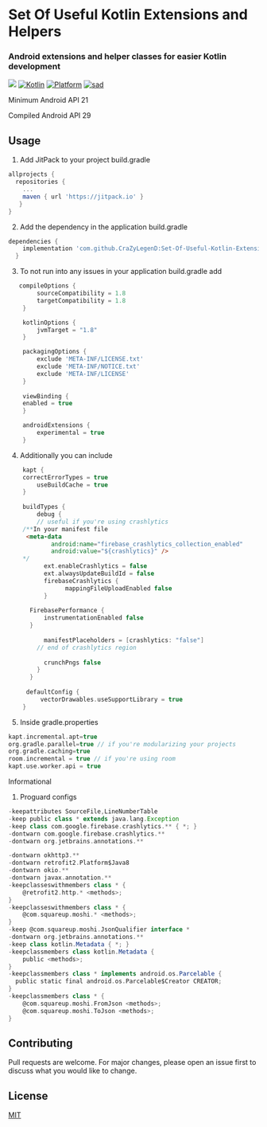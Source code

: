 

# Set Of Useful Kotlin Extensions and Helpers

### Android extensions and helper classes for easier Kotlin development

[![](https://jitpack.io/v/CraZyLegenD/Set-Of-Useful-Kotlin-Extensions-and-Helpers.svg)](https://jitpack.io/#CraZyLegenD/Set-Of-Useful-Kotlin-Extensions-and-Helpers)
[![Kotlin](https://img.shields.io/badge/Kotlin-1.3.72-blue.svg)](https://kotlinlang.org) [![Platform](https://img.shields.io/badge/Platform-Android-green.svg)](https://developer.android.com/guide/) [![sad](https://img.shields.io/twitter/url/http/shields.io.svg?style=social)]( https://twitter.com/intent/tweet?url=https%3A%2F%2Ftwitter.com%2Fintent%2Ftweet%3Fhttps%3A%2F%2Fgithub.com%2FCraZyLegenD%2FSet-Of-Useful-Kotlin-Extensions-and-Helpers&text=Kotlin%20Extensions%20and%20Class%20Helpers)

Minimum Android API 21

Compiled Android API 29

## Usage
1. Add JitPack to your project build.gradle

```gradle
allprojects {
  repositories {
    ...
    maven { url 'https://jitpack.io' }
   }
}
```

2. Add the dependency in the application build.gradle

```gradle
dependencies {
    implementation 'com.github.CraZyLegenD:Set-Of-Useful-Kotlin-Extensions-and-Helpers:version'
  }
```

3. To not run into any issues in your application build.gradle add

```gradle
   compileOptions {
        sourceCompatibility = 1.8
        targetCompatibility = 1.8
    }

    kotlinOptions {
        jvmTarget = "1.8"
    }

    packagingOptions {
        exclude 'META-INF/LICENSE.txt'
        exclude 'META-INF/NOTICE.txt'
        exclude 'META-INF/LICENSE'
    }
    
    viewBinding {
	enabled = true
    }

    androidExtensions {
        experimental = true
    }
```
4. Additionally you can include
```gradle
    kapt {	
	correctErrorTypes = true
        useBuildCache = true
    }
    
    buildTypes {
        debug {
        // useful if you're using crashlytics
	/**In your manifest file
	 <meta-data
            android:name="firebase_crashlytics_collection_enabled"
            android:value="${crashlytics}" />
	*/
          ext.enableCrashlytics = false
          ext.alwaysUpdateBuildId = false
          firebaseCrashlytics {
                mappingFileUploadEnabled false
          }
	  
	  FirebasePerformance {
          instrumentationEnabled false
	  }
	  
          manifestPlaceholders = [crashlytics: "false"]
        // end of crashlytics region
            
          crunchPngs false
        }
      }
    
     defaultConfig {
     	 vectorDrawables.useSupportLibrary = true
    }
```  
5. Inside gradle.properties

```gradle
kapt.incremental.apt=true
org.gradle.parallel=true // if you're modularizing your projects
org.gradle.caching=true
room.incremental = true // if you're using room
kapt.use.worker.api = true
```
Informational
1. Proguard configs 
```gradle
-keepattributes SourceFile,LineNumberTable  
-keep public class * extends java.lang.Exception  
-keep class com.google.firebase.crashlytics.** { *; }  
-dontwarn com.google.firebase.crashlytics.**
-dontwarn org.jetbrains.annotations.**

-dontwarn okhttp3.**
-dontwarn retrofit2.Platform$Java8
-dontwarn okio.**
-dontwarn javax.annotation.**
-keepclasseswithmembers class * {
    @retrofit2.http.* <methods>;
}
-keepclasseswithmembers class * {
    @com.squareup.moshi.* <methods>;
}
-keep @com.squareup.moshi.JsonQualifier interface *
-dontwarn org.jetbrains.annotations.**
-keep class kotlin.Metadata { *; }
-keepclassmembers class kotlin.Metadata {
    public <methods>;
}
-keepclassmembers class * implements android.os.Parcelable {
  public static final android.os.Parcelable$Creator CREATOR;
}
-keepclassmembers class * {
    @com.squareup.moshi.FromJson <methods>;
    @com.squareup.moshi.ToJson <methods>;
}

```

## Contributing
Pull requests are welcome. For major changes, please open an issue first to discuss what you would like to change.

## License
[MIT](https://choosealicense.com/licenses/mit/)
